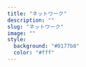 ```yaml
---
title: "ネットワーク"
description: ""
slug: "ネットワーク"
image: ""
style:
  background: "#0177b8"
  color: "#fff"
---
```

